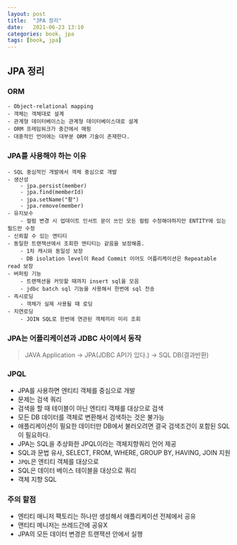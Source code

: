 ```yaml
---
layout: post
title:  "JPA 정리"
date:   2021-06-23 13:10
categories: book, jpa
tags: [book, jpa]
---
```


## JPA 정리

### ORM
    - Object-relational mapping
    - 객체는 객체대로 설계
    - 관계형 데이터베이스는 관계형 데이터베이스대로 설계
    - ORM 프레임워크가 중간에서 매핑
    - 대중적인 언어에는 대부분 ORM 기술이 존재한다.

### JPA를 사용해야 하는 이유
    - SQL 중심적인 개발에서 객체 중심으로 개발
    - 생산성
        - jpa.persist(member)
        - jpa.find(memberId)
        - jpa.setName("황")
        - jpa.remove(member)
    - 유지보수
        - 컬럼 변경 시 업데이트 인서트 문이 쓰인 모든 컬럼 수정해야하지만 ENTITY에 있는 필드만 수정
    - 신뢰할 수 있는 엔티티
    - 동일한 트랜잭션에서 조회한 엔티티는 같음을 보장해줌.
        - 1차 캐시와 동일성 보장
        - DB isolation level이 Read Commit 이어도 어플리케이션은 Repeatable read 보장
    - 버퍼링 기능
        - 트랜잭션을 커밋할 때까지 insert sql을 모음
        - jdbc batch sql 기능을 사용해서 한번에 sql 전송
    - 즉시로딩
        - 객체가 실제 사용될 때 로딩
    - 지연로딩
        - JOIN SQL로 한번에 연관된 객체끼리 미리 조회

### JPA는 어플리케이션과 JDBC 사이에서 동작
> JAVA Application -> JPA(JDBC API가 있다.) -> SQL DB(결과반환)  

### JPQL
- JPA를 사용하면 엔티티 객체를 중심으로 개발
- 문제는 검색 쿼리
- 검색을 할 때 테이블이 아닌 엔티티 객채를 대상으로 검색
- 모든 DB 데이터를 객체로 변환해서 검색하는 것은 불가능
- 애플리케이션이 필요한 데이터만 DB에서 불러오려면 결국 검색조건이 포함된 SQL이 필요하다.
- JPA는 SQL을 추상화한 JPQL이라는 객체지향쿼리 언어 제공
- SQL과 문법 유사, SELECT, FROM, WHERE, GROUP BY, HAVING, JOIN 지원
- `JPQL`은 엔티티 객체를 대상으로
- SQL은 데이터 베이스 테이블을 대상으로 쿼리
- 객체 지향 SQL

### 주의 할점
- 엔티티 매니저 팩토리는 하나만 생성해서 애플리케이션 전체에서 공유
- 앤티티 메니저는 쓰레드간에 공유X
- JPA의 모든 데이터 변경은 트랜잭션 안에서 실행
    